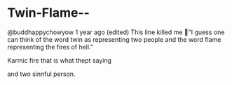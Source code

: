 # Twin-Flame--


@buddhappychowyow
1 year ago (edited)
This line killed me 🤣"I guess one can think of the word twin as representing two people and the word flame representing the fires of hell."

Karmic fire that is what thept saying

and two sinnful person.
